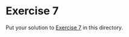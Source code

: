 # Exercise 7

Put your solution to
[Exercise 7](https://comp1721.info/exercises/07/) in this directory.
